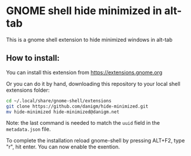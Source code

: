 # GNOME shell hide minimized in alt-tab

This is a gnome shell extension to hide minimized windows in alt-tab

## How to install:

You can install this extension from https://extensions.gnome.org

Or you can do it by hand, downloading this repository to your local shell extensions folder:

```bash
cd ~/.local/share/gnome-shell/extensions
git clone https://github.com/danigm/hide-minimized.git
mv hide-minimized hide-minimized@danigm.net
```
Note: the last command is needed to match the `uuid` field in the `metadata.json` file.

To complete the installation reload gnome-shell by pressing ALT+F2, type "r", hit enter.
You can now enable the exention.
